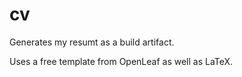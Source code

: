 # cv

Generates my resumt as a build artifact.

Uses a free template from OpenLeaf as well as LaTeX.
